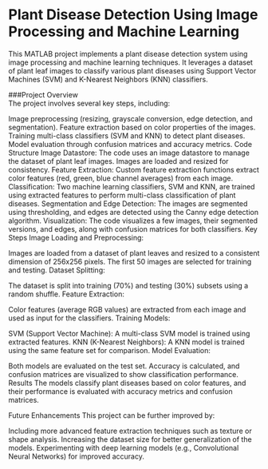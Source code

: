 # Plant Disease Detection Using Image Processing and Machine Learning
This MATLAB project implements a plant disease detection system using image processing and machine learning techniques. It leverages a dataset of plant leaf images to classify various plant diseases using Support Vector Machines (SVM) and K-Nearest Neighbors (KNN) classifiers.

###Project Overview  
The project involves several key steps, including:

Image preprocessing (resizing, grayscale conversion, edge detection, and segmentation).
Feature extraction based on color properties of the images.
Training multi-class classifiers (SVM and KNN) to detect plant diseases.
Model evaluation through confusion matrices and accuracy metrics.
Code Structure
Image Datastore: The code uses an image datastore to manage the dataset of plant leaf images. Images are loaded and resized for consistency.
Feature Extraction: Custom feature extraction functions extract color features (red, green, blue channel averages) from each image.
Classification: Two machine learning classifiers, SVM and KNN, are trained using extracted features to perform multi-class classification of plant diseases.
Segmentation and Edge Detection: The images are segmented using thresholding, and edges are detected using the Canny edge detection algorithm.
Visualization: The code visualizes a few images, their segmented versions, and edges, along with confusion matrices for both classifiers.
Key Steps
Image Loading and Preprocessing:

Images are loaded from a dataset of plant leaves and resized to a consistent dimension of 256x256 pixels.
The first 50 images are selected for training and testing.
Dataset Splitting:

The dataset is split into training (70%) and testing (30%) subsets using a random shuffle.
Feature Extraction:

Color features (average RGB values) are extracted from each image and used as input for the classifiers.
Training Models:

SVM (Support Vector Machine): A multi-class SVM model is trained using extracted features.
KNN (K-Nearest Neighbors): A KNN model is trained using the same feature set for comparison.
Model Evaluation:

Both models are evaluated on the test set. Accuracy is calculated, and confusion matrices are visualized to show classification performance.
Results
The models classify plant diseases based on color features, and their performance is evaluated with accuracy metrics and confusion matrices.

Future Enhancements
This project can be further improved by:

Including more advanced feature extraction techniques such as texture or shape analysis.
Increasing the dataset size for better generalization of the models.
Experimenting with deep learning models (e.g., Convolutional Neural Networks) for improved accuracy.
